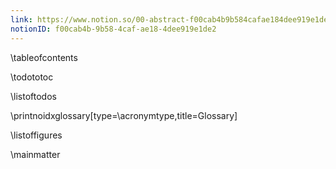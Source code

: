 ```yaml
---
link: https://www.notion.so/00-abstract-f00cab4b9b584cafae184dee919e1de2
notionID: f00cab4b-9b58-4caf-ae18-4dee919e1de2
---
```



\tableofcontents


\todototoc

\listoftodos

<!-- \printglossary[type=\acronymtype,title=Glossary] -->
\printnoidxglossary[type=\acronymtype,title=Glossary]

\listoffigures

<!-- % \lstlistoflistings -->

<!-- % \listoftables -->

\mainmatter
